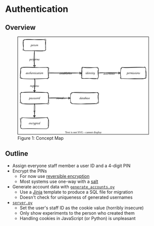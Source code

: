 # Authentication

## Overview

<figure id="auth-concept-map">
  <img src="auth_concept_map.svg" alt="concept map of authentication"/>
  <figcaption>Figure 1: Concept Map</figcaption>
</figure>

<p id="terms"></p>

## Outline

-   Assign everyone staff member a user ID and a 4-digit PIN
-   Encrypt the PINs
    -   For now use [reversible encryption](g:reversible-encryption)
    -   Most systems use one-way with a [salt](g:salt)
-   Generate account data with [`generate_accounts.py`](./generate_accounts.py)
    -   Use a [Jinja][jinja] template to produce a SQL file for migration
    -   Doesn't check for uniqueness of generated usernames
-   [`server.py`](./server.py)
    -   Set the user's staff ID as the cookie value (horribly insecure)
    -   Only show experiments to the person who created them
    -   Handling cookies in JavaScript (or Python) is unpleasant

[jinja]: https://jinja.palletsprojects.com/
